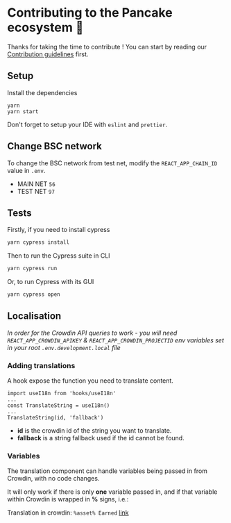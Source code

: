# Contributing to the Pancake ecosystem 🥞

Thanks for taking the time to contribute ! You can start by reading our [Contribution guidelines](https://docs.pancakeswap.finance/code/contributing) first.

## Setup

Install the dependencies

```text
yarn
yarn start
```

Don't forget to setup your IDE with `eslint` and `prettier`.

## Change BSC network

To change the BSC network from test net, modify the `REACT_APP_CHAIN_ID` value in `.env`.

* MAIN NET `56`
* TEST NET `97`

## Tests

Firstly, if you need to install cypress

```javascript
yarn cypress install
```

Then to run the Cypress suite in CLI

```javascript
yarn cypress run
```

Or, to run Cypress with its GUI

```javascript
yarn cypress open
```

## Localisation

_In order for the Crowdin API queries to work - you will need `REACT_APP_CROWDIN_APIKEY` & `REACT_APP_CROWDIN_PROJECTID` env variables set in your root `.env.development.local` file_

### Adding translations

A hook expose the function you need to translate content.

```text
import useI18n from 'hooks/useI18n'
...
const TranslateString = useI18n()
...
TranslateString(id, 'fallback')
```

* **id** is the crowdin id of the string you want to translate.
* **fallback** is a string fallback used if the id cannot be found.

### Variables

The translation component can handle variables being passed in from Crowdin, with no code changes.

It will only work if there is only **one** variable passed in, and if that variable within Crowdin is wrapped in **%** signs, i.e.:

Translation in crowdin: `%asset% Earned` [link](https://crowdin.com/translate/pancakeswap/8/en-de#330)

